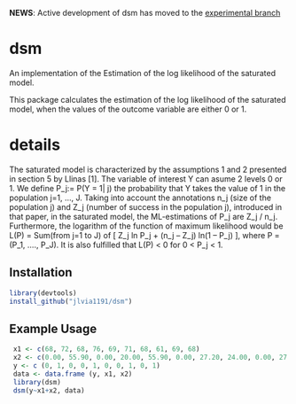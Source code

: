 
<!-- README.md is generated from README.Rmd. Please edit that file -->

**NEWS**: Active development of dsm has moved to the [experimental branch](https://github.com/jlvia1191/dsm)

dsm
========

An implementation of the Estimation of the log likelihood of the saturated model. 

This package calculates the estimation of the log likelihood of the saturated model, 
  when the values of the outcome variable are either 0 or 1.

details
========

The saturated model is characterized by the assumptions 1 and 2 presented in section 5 by Llinas [1].  The variable of interest Y can asume 2 levels 0 or 1. We define P_j:= P(Y = 1| j) the probability that Y takes the value of 1 in the population j=1, …, J. Taking into account the annotations n_j (size of the population j) and Z_j (number of success in the population j), introduced in that paper, in the saturated model, the ML-estimations of  P_j are Z_j / n_j. Furthermore, the logarithm of the function of maximum likelihood would be L(P) = Sum(from j=1 to J) of [ Z_j ln P_j + (n_j – Z_j) ln(1 – P_j) ], where P = (P_1, …., P_J).  It is also fulfilled that L(P) < 0 for  0 < P_j < 1. 

Installation
------------

``` r
library(devtools)
install_github("jlvia1191/dsm")
```

Example Usage
-------------

``` r
 x1 <- c(68, 72, 68, 76, 69, 71, 68, 61, 69, 68)
 x2 <- c(0.00, 55.90, 0.00, 20.00, 55.90, 0.00, 27.20, 24.00, 0.00, 27.20)
 y <- c (0, 1, 0, 0, 1, 0, 0, 1, 0, 1)
 data <- data.frame (y, x1, x2)
 library(dsm)
 dsm(y~x1+x2, data)
```


